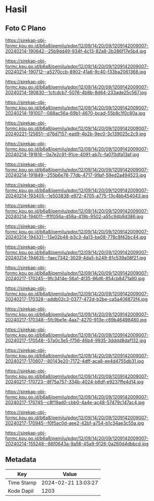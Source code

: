 # Hasil

## Foto C Plano

https://sirekap-obj-formc.kpu.go.id/b6a8/pemilu/pdpr/12/09/14/20/09/1209142009007-20240214-190642--25b9dd49-934f-4c13-82a8-2b286f17e5b4.jpg

https://sirekap-obj-formc.kpu.go.id/b6a8/pemilu/pdpr/12/09/14/20/09/1209142009007-20240214-190712--a5270ccb-8902-41a6-9c40-f33ba2061368.jpg

https://sirekap-obj-formc.kpu.go.id/b6a8/pemilu/pdpr/12/09/14/20/09/1209142009007-20240214-190830--1cfcdcb7-5076-4b8b-8d64-233ade25c567.jpg

https://sirekap-obj-formc.kpu.go.id/b6a8/pemilu/pdpr/12/09/14/20/09/1209142009007-20240214-191007--088ac56a-69b1-4670-bcad-55b8c1f0c80a.jpg

https://sirekap-obj-formc.kpu.go.id/b6a8/pemilu/pdpr/12/09/14/20/09/1209142009007-20240221-125651--d76d7157-ead9-4b2b-9ec0-3c139025c2c9.jpg

https://sirekap-obj-formc.kpu.go.id/b6a8/pemilu/pdpr/12/09/14/20/09/1209142009007-20240214-191816--0a7e2c91-91ce-4091-ab7c-fa070dfa13af.jpg

https://sirekap-obj-formc.kpu.go.id/b6a8/pemilu/pdpr/12/09/14/20/09/1209142009007-20240214-191849--255b6e76-77db-4717-99af-59ed2a494523.jpg

https://sirekap-obj-formc.kpu.go.id/b6a8/pemilu/pdpr/12/09/14/20/09/1209142009007-20240214-193405--1e503838-e972-4705-a775-13c4bb454043.jpg

https://sirekap-obj-formc.kpu.go.id/b6a8/pemilu/pdpr/12/09/14/20/09/1209142009007-20240214-194011--ff1f056a-d58a-419b-9502-a55c94b8d386.jpg

https://sirekap-obj-formc.kpu.go.id/b6a8/pemilu/pdpr/12/09/14/20/09/1209142009007-20240214-194331--13e02b48-b3c3-4a13-be08-778c8f42bc44.jpg

https://sirekap-obj-formc.kpu.go.id/b6a8/pemilu/pdpr/12/09/14/20/09/1209142009007-20240214-194635--faec7342-3029-4da5-b249-81c539a08f21.jpg

https://sirekap-obj-formc.kpu.go.id/b6a8/pemilu/pdpr/12/09/14/20/09/1209142009007-20240217-170245--9fc3414e-56a1-4f35-86d6-854cb8471a90.jpg

https://sirekap-obj-formc.kpu.go.id/b6a8/pemilu/pdpr/12/09/14/20/09/1209142009007-20240217-170328--addb02c3-0377-472d-b2be-ca5a406872f4.jpg

https://sirekap-obj-formc.kpu.go.id/b6a8/pemilu/pdpr/12/09/14/20/09/1209142009007-20240217-170348--5fc9be1e-4aa7-4270-913e-c69b46498480.jpg

https://sirekap-obj-formc.kpu.go.id/b6a8/pemilu/pdpr/12/09/14/20/09/1209142009007-20240217-170548--57a0c3e5-f756-46b4-9935-3dddd8daf132.jpg

https://sirekap-obj-formc.kpu.go.id/b6a8/pemilu/pdpr/12/09/14/20/09/1209142009007-20240217-170607--80143e20-7172-4dff-aca8-ee4d4755db31.jpg

https://sirekap-obj-formc.kpu.go.id/b6a8/pemilu/pdpr/12/09/14/20/09/1209142009007-20240217-170723--8f75a757-334b-4024-b6df-e9237ffe4d14.jpg

https://sirekap-obj-formc.kpu.go.id/b6a8/pemilu/pdpr/12/09/14/20/09/1209142009007-20240217-170745--c8f19ad0-cbb0-4a4e-ac48-57479c147ac4.jpg

https://sirekap-obj-formc.kpu.go.id/b6a8/pemilu/pdpr/12/09/14/20/09/1209142009007-20240217-170945--f0f5ac0d-aee2-42bf-a754-b1c34ae3c55a.jpg

https://sirekap-obj-formc.kpu.go.id/b6a8/pemilu/pdpr/12/09/14/20/09/1209142009007-20240214-155248--86f0643a-9a56-45a9-9126-0a260d4dbbcd.jpg


## Metadata

| Key        | Value               |
| ---------- | ------------------- |
| Time Stamp | 2024-02-21 13:03:27 |
| Kode Dapil | 1203                |



